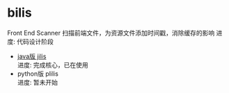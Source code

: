# bilis
Front End Scanner
扫描前端文件，为资源文件添加时间戳，消除缓存的影响
进度: 代码设计阶段
- [java版 jilis](https://github.com/zhenglianfu/jilis/)     
  进度: 完成核心，已在使用
- python版 plilis  
  进度: 暂未开始
